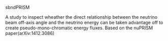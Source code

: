 sbndPRISM

A study to inspect wheather the direct relationship between the neutrino beam off-axis angle and the neutrino energy can be taken advantage off to create pseudo-mono-chromatic energy fluxes. 
Based on the nuPRISM paper(arXiv:1412.3086)
